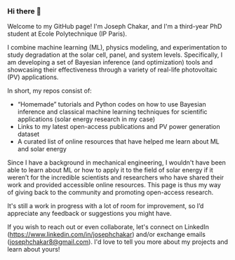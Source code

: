### Hi there 👋

Welcome to my GitHub page! I'm Joseph Chakar, and I'm a third-year PhD student at Ecole Polytechnique (IP Paris).

I combine machine learning (ML), physics modeling, and experimentation to study degradation at the solar cell, panel, and system levels. Specifically, I am developing a set of Bayesian inference (and optimization) tools and showcasing their effectiveness through a variety of real-life photovoltaic (PV) applications.

In short, my repos consist of:
- “Homemade” tutorials and Python codes on how to use Bayesian inference and classical machine learning techniques for scientific applications (solar energy research in my case) 
- Links to my latest open-access publications and PV power generation dataset
- A curated list of online resources that have helped me learn about ML and solar energy 

Since I have a background in mechanical engineering, I wouldn't have been able to learn about ML or how to apply it to the field of solar energy if it weren’t for the incredible scientists and researchers who have shared their work and provided accessible online resources. This page is thus my way of giving back to the community and promoting open-access research. 

It's still a work in progress with a lot of room for improvement, so I’d appreciate any feedback or suggestions you might have.

If you wish to reach out or even collaborate, let's connect on LinkedIn (https://www.linkedin.com/in/josephchakar) and/or exchange emails (josephchakar8@gmail.com). I'd love to tell you more about my projects and learn about yours!
